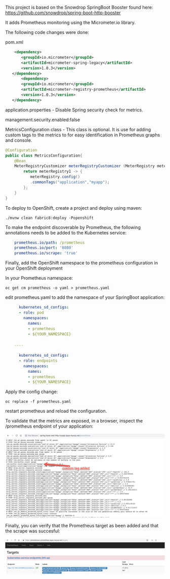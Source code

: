 This project is based on the Snowdrop SpringBoot Booster found here: https://github.com/snowdrop/spring-boot-http-booster

It adds Prometheus monitoring using the Micrometer.io library.

The following code changes were done:

pom.xml
```xml
    <dependency>
       <groupId>io.micrometer</groupId>
       <artifactId>micrometer-spring-legacy</artifactId>
       <version>1.0.3</version>
   </dependency>
       <dependency>
       <groupId>io.micrometer</groupId>
       <artifactId>micrometer-registry-prometheus</artifactId>
       <version>1.0.3</version>
   </dependency>
```

application.properties - Disable Spring security check for metrics.

management.security.enabled:false 


MetricsConfiguration class - This class is optional. It is use for adding custom tags to the metrics to for easy identification in Prometheus graphs and console.

```java
@Configuration
public class MetricsConfiguration{
    @Bean
    MeterRegistryCustomizer meterRegistryCustomizer (MeterRegistry meterRegistry){
        return meterRegistry1 -> {
           meterRegistry.config()
           .commonTags("application","myapp");
        };
    }
}
```

To deploy to OpenShift, create a project and deploy using maven:

```
./mvnw clean fabric8:deploy -Popenshift
```

To make the endpoint discoverable by Prometheus, the following annotations needs to be added to the Kubernetes service:

```yaml
    prometheus.io/path: /prometheus
    prometheus.io/port: '8080'
    prometheus.io/scrape: 'true'
```

Finally, add the OpenShift namespace to the prometheus configuration in your OpenShift deployment

In your Prometheus namespace:

```
oc get cm prometheus -o yaml > prometheus.yaml
```

edit prometheus.yaml to add the namespace of your SpringBoot application:
```yaml
      kubernetes_sd_configs:
      - role: pod
        namespaces:
          names:
          - prometheus
          - ${YOUR_NAMESPACE}

    ....
      
      kubernetes_sd_configs:
      - role: endpoints
        namespaces:
          names:
          - prometheus
          - ${YOUR_NAMESPACE}

```


Apply the config change:

```
oc replace -f prometheus.yaml
```

restart prometheus and reload the configuration.

To validate that the metrics are exposed, in a browser, inspect the /prometheus endpoint of your application:

![SpringBoot Metrics](/img/sb-sshot.jpg)

Finally, you can verify that the Prometheus target as been added and that the scrape was succesful:

![Prometheus Targets](/img/prom-targets.jpg)

